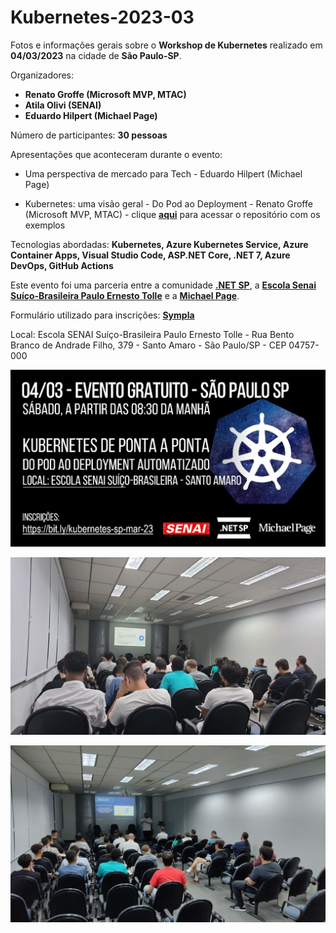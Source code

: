 # Kubernetes-2023-03
Fotos e informações gerais sobre o **Workshop de Kubernetes** realizado em **04/03/2023** na cidade de **São Paulo-SP**.

Organizadores:
- **Renato Groffe (Microsoft MVP, MTAC)**
- **Atila Olivi (SENAI)**
- **Eduardo Hilpert (Michael Page)**

Número de participantes: **30 pessoas**

Apresentações que aconteceram durante o evento:
* Uma perspectiva de mercado para Tech - Eduardo Hilpert (Michael Page)

* Kubernetes: uma visão geral - Do Pod ao Deployment - Renato Groffe (Microsoft MVP, MTAC) - clique [**aqui**](https://github.com/renatogroffe/Kubernetes-Liveness-Secret-ConfigMap-KEDA_Cron) para acessar o repositório com os exemplos

Tecnologias abordadas: **Kubernetes, Azure Kubernetes Service, Azure Container Apps, Visual Studio Code, ASP.NET Core, .NET 7, Azure DevOps, GitHub Actions**

Este evento foi uma parceria entre a comunidade [**.NET SP**](https://www.meetup.com/dotnet-Sao-Paulo/), a [**Escola Senai Suíço-Brasileira Paulo Ernesto Tolle**](https://suicobrasileira.sp.senai.br/) e a [**Michael Page**](https://www.michaelpage.com.br/).

Formulário utilizado para inscrições: [**Sympla**](https://www.sympla.com.br/evento/kubernetes-de-ponta-a-ponta-do-pod-ao-deployment-automatizado-gratuito-e-presencial/1876047)

Local: Escola SENAI Suíço-Brasileira Paulo Ernesto Tolle - Rua Bento Branco de Andrade Filho, 379 - Santo Amaro - São Paulo/SP - CEP 04757-000

![Banner do evento](img/kubernetes-2023-03.jfif)

![Renato palestrando](img/photo_4918203103061323637_y.jpg)

![Eduardo palestrando](img/photo_4918203103061323641_y.jpg)
